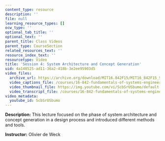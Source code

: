 ```yaml
---
content_type: resource
description: ''
file: null
learning_resource_types: []
ocw_type: ''
optional_tab_title: ''
optional_text: ''
parent_title: Class Videos
parent_type: CourseSection
related_resources_text: ''
resource_index_text: ''
resourcetype: Video
title: 'Session 4: System Architecture and Concept Generation'
uid: 4a148525-ad11-36a2-418b-3e2ee95903d5
video_files:
  archive_url: https://archive.org/download/MIT16.842F15/MIT16_842F15_S04_SPOC_300k.mp4
  video_captions_file: /courses/16-842-fundamentals-of-systems-engineering-fall-2015/5252971b12a956e2a9b70c27fab377f7_ScbSrUSbumo.vtt
  video_thumbnail_file: https://img.youtube.com/vi/ScbSrUSbumo/default.jpg
  video_transcript_file: /courses/16-842-fundamentals-of-systems-engineering-fall-2015/4e1dec77671b71cb47cda5207754594d_ScbSrUSbumo.pdf
video_metadata:
  youtube_id: ScbSrUSbumo
---
```


**Description:** This lecture focused on the phase of system architecture and concept generation in a design process and introduced different methods and tools.

**Instructor:** Olivier de Weck